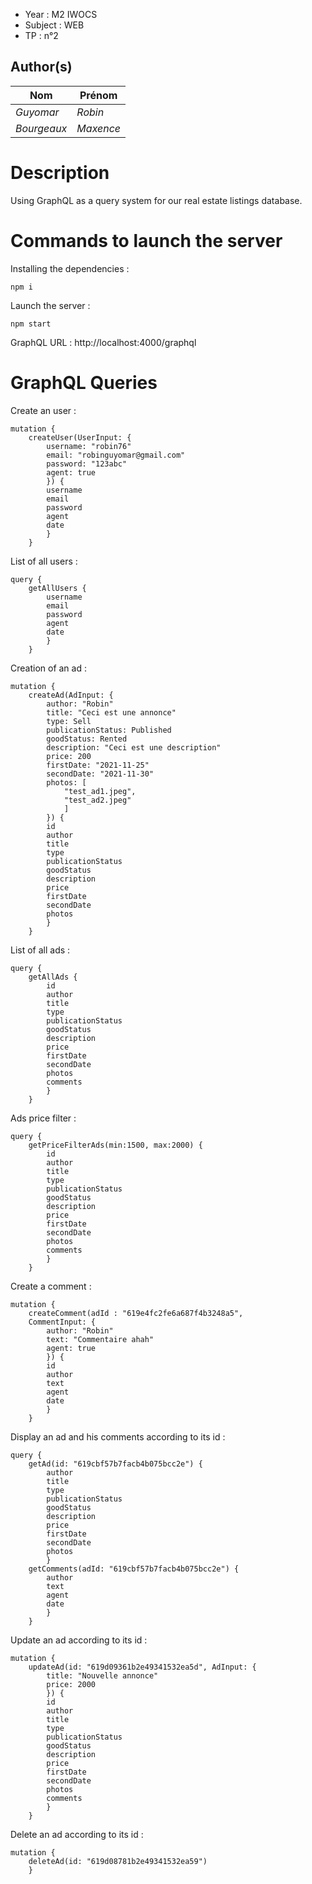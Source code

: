 
- Year : M2 IWOCS
- Subject : WEB
- TP : n°2

## Author(s)

|Nom|Prénom|
|--|--|
| *Guyomar* | *Robin*|
| *Bourgeaux* | *Maxence*|

# Description

Using GraphQL as a query system for our real estate listings database.

# Commands to launch the server

Installing the dependencies :

    npm i

Launch the server :

    npm start 

GraphQL URL : http://localhost:4000/graphql

# GraphQL Queries

Create an user :

    mutation {
        createUser(UserInput: {
            username: "robin76"
            email: "robinguyomar@gmail.com"
            password: "123abc"
            agent: true
            }) {	
            username
            email
            password
            agent
            date
            }
        }

List of all users :

    query {
        getAllUsers {
            username
            email
            password
            agent
            date
            }
        }

Creation of an ad :

    mutation {
        createAd(AdInput: {
            author: "Robin"
            title: "Ceci est une annonce"
            type: Sell
            publicationStatus: Published
            goodStatus: Rented
            description: "Ceci est une description"
            price: 200
            firstDate: "2021-11-25"
            secondDate: "2021-11-30"
            photos: [
                "test_ad1.jpeg",
                "test_ad2.jpeg"
                ]
            }) {	
            id
            author
            title
            type
            publicationStatus
            goodStatus
            description
            price
            firstDate
            secondDate
            photos
            }
        }

List of all ads :

    query {
        getAllAds {
            id
            author
            title
            type
            publicationStatus
            goodStatus
            description
            price
            firstDate
            secondDate
            photos
            comments
            }
        }

Ads price filter :

    query {
        getPriceFilterAds(min:1500, max:2000) {
            id
            author
            title
            type
            publicationStatus
            goodStatus
            description
            price
            firstDate
            secondDate
            photos
            comments
            }
        }        

Create a comment :

    mutation {
        createComment(adId : "619e4fc2fe6a687f4b3248a5",
        CommentInput: {
            author: "Robin"
            text: "Commentaire ahah"
            agent: true
            }) {	
            id
            author
            text
            agent
            date
            }
        }              

Display an ad and his comments according to its id :

    query {
        getAd(id: "619cbf57b7facb4b075bcc2e") {
            author
            title
            type
            publicationStatus
            goodStatus
            description
            price
            firstDate
            secondDate
            photos
            }
        getComments(adId: "619cbf57b7facb4b075bcc2e") {
            author
            text
            agent
            date
            }    
        }         

Update an ad according to its id :

    mutation {
        updateAd(id: "619d09361b2e49341532ea5d", AdInput: {
            title: "Nouvelle annonce"
            price: 2000
            }) {
            id
            author
            title
            type
            publicationStatus
            goodStatus
            description
            price
            firstDate
            secondDate
            photos
            comments
            }
        }

Delete an ad according to its id :

    mutation {
        deleteAd(id: "619d08781b2e49341532ea59")
        }                       